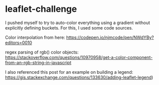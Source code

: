 # leaflet-challenge

I pushed myself to try to auto-color everything using a gradient without explicitly defining buckets. For this, I used some code sources.

Color interpolation from here:
https://codepen.io/njmcode/pen/NWdYBy?editors=0010

regex parsing of rgb() color objects:
https://stackoverflow.com/questions/10970958/get-a-color-component-from-an-rgb-string-in-javascript

I also referenced this post for an example on building a legend:
https://gis.stackexchange.com/questions/133630/adding-leaflet-legend)
